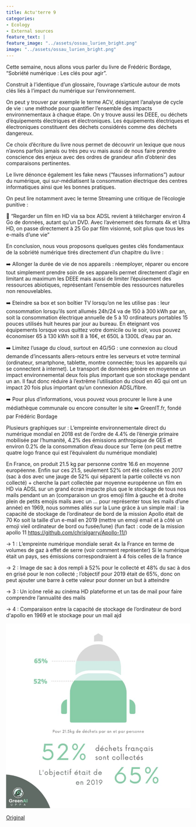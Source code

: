 ```yaml
---
title: Actu'terre 9
categories:
- Ecology
- External sources
feature_text: |
feature_image: "../assets/ossau_lurien_bright.png"
image: "../assets/ossau_lurien_bright.png"
---
```



Cette semaine, nous allons vous parler du livre de Frédéric Bordage, “Sobriété numérique : Les clés pour agir”. 

Construit à l’identique d’un glossaire, l’ouvrage s’articule autour de mots clés liés à l’impact du numérique sur l’environnement. 

On peut y trouver par exemple le terme ACV, désignant l’analyse de cycle de vie : une méthode pour quantifier l’ensemble des impacts environnementaux à chaque étape. 
[](trash:/0-2022-03-17-ecolo00014.md)
On y trouve aussi les DEEE, ou déchets d’équipements électriques et électroniques. Les équipements électriques et électroniques constituent des déchets considérés comme des déchets dangereux.

Ce choix d’écriture du livre nous permet de découvrir un lexique que nous n’avons parfois jamais ou très peu vu mais aussi de nous faire prendre conscience des enjeux avec des  ordres de grandeur afin d’obtenir des comparaisons pertinentes. 

Le livre dénonce également les fake news (“fausses informations”) autour du numérique, qui sur-médiatisent la consommation électrique des centres informatiques ainsi que les bonnes pratiques. 

On peut lire notamment avec le terme Streaming une critique de l’écologie punitive :

🎥 “Regarder un film en HD via sa box ADSL revient à télécharger environ 4 Go de données, autant qu’un DVD. Avec l’avènement des formats 4k et Ultra HD, on passe directement à 25 Go par film visionné, soit plus que tous les e-mails d’une vie”

En conclusion, nous vous proposons quelques gestes clés fondamentaux de la sobriété numérique tirés directement d’un chapitre du livre :

➡️ Allonger la durée de vie de nos appareils : réemployer, réparer ou encore tout simplement prendre soin de ses appareils permet directement d’agir en limitant au maximum les DEEE mais aussi de limiter l’épuisement des ressources abiotiques, représentant l’ensemble des ressources naturelles non renouvelables.

➡️ Eteindre sa box et son boîtier TV lorsqu’on ne les utilise pas : leur consommation lorsqu’ils sont allumés 24h/24 va de 150 à 300 kWh par an, soit la consommation électrique annuelle de 5 à 10 ordinateurs portables 15 pouces utilisés huit heures par jour au bureau. En éteignant vos équipements lorsque vous quittez votre domicile ou le soir, vous pouvez économiser 65 à 130 kWh soit 8 à 16€, et 650L à 1300L d’eau par an. 


➡️ Limitez l’usage du cloud, surtout en 4G/5G : une connexion au cloud demande d’incessants allers-retours entre les serveurs et votre terminal (ordinateur, smartphone, tablette, montre connectée; tous les appareils qui se connectent à internet). 
Le transport de données génère en moyenne un impact environnemental deux fois plus important que son stockage pendant un an. 
Il faut donc réduire à l’extrême l’utilisation du cloud en 4G qui ont un impact 20 fois plus important qu’un connexion ADSL/fibre.

➡️ Pour plus d’informations, vous pouvez vous procurer le livre à une médiathèque communale ou encore consulter le site ➡️ GreenIT.fr, fondé par Frédéric Bordage




Plusieurs graphiques sur :
L’empreinte environnementale direct du numérique mondial en 2018 est de l’ordre de 4.4% de l’énergie primaire mobilisée par l’humanité, 4.2% des émissions anthropique de GES et environ 0.2% de la consommation d’eau douce sur Terre (on peut mettre quatre logo france qui est l’équivalent du numérique mondiale)

En France, on produit 21.5 kg par personne contre 16.6 en moyenne européenne. Enfin sur ces 21.5, seulement 52% ont été collectés en 2017 (sac à dos avec une jauge de 52% qui séparent la partie collecté vs non collecté) + cherche la part collectée par moyenne européenne
un film en HD via ADSL sur un grand écran impacte plus que le stockage de tous nos mails pendant un an (comparaison un gros emoji film à gauche et à droite plein de petits emojis mails avec un … pour représenter tous les mails d’une année)
en 1969, nous sommes allés sur la Lune grâce à un simple mail : la capacité de stockage de l’ordinateur de bord de la mission Apollo était de 70 Ko soit la taille d’un e-mail en 2019 (mettre un emoji email et à côté un emoji vieil ordinateur de bord ou fusée/lune)
(fun fact : code de la mission apollo 11 https://github.com/chrislgarry/Apollo-11/)



&rarr; 1 : L’empreinte numérique mondiale serait 4x la France en terme de volumes de gaz à effet de serre (voir comment représenter)
Si le numérique était un pays, ses émissions correspondraient à 4 fois celles de la france 

&rarr; 2 : Image de sac à dos rempli à 52% pour le collecté et 48% du sac à dos en grisé pour le non collecté ; l’objectif pour 2019 était de 65%, donc on peut ajouter une barre à cette valeur pour donner un but à atteindre 

&rarr; 3 : Un icône relié au cinéma HD plateforme et un tas de mail pour faire comprendre l’annualité des mails 

&rarr; 4 : Comparaison entre la capacité de stockage de l’ordinateur de bord d'apollo en 1969 et le stockage pour un mail ajd

![image](/images/blog/20220317at.jpeg)

[Original](https://www.linkedin.com/feed/update/urn:li:activity:6910180132779421697/)

